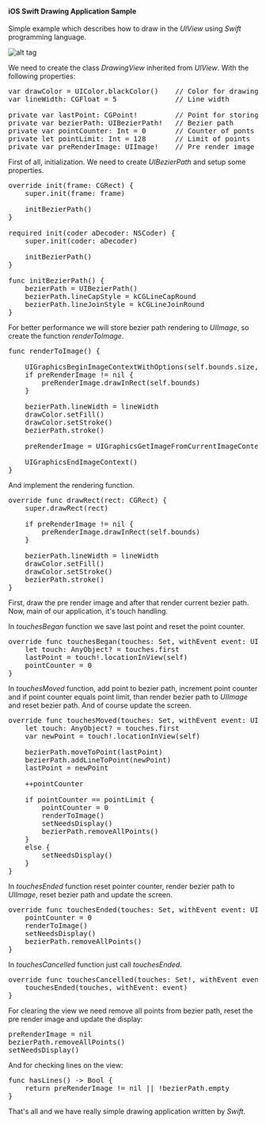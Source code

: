 <h4>iOS Swift Drawing Application Sample</h4>

Simple example which describes how to draw in the <i>UIView</i> using <i>Swift</i> programming language.

![alt tag](https://raw.github.com/maximbilan/ios_swift_drawing_app/master/img/img1.png)

We need to create the class <i>DrawingView</i> inherited from <i>UIView</i>. With the following properties:
<pre>
var drawColor = UIColor.blackColor()	// Color for drawing
var lineWidth: CGFloat = 5				// Line width
	
private var lastPoint: CGPoint!			// Point for storing the last position
private var bezierPath: UIBezierPath!	// Bezier path
private var pointCounter: Int = 0		// Counter of ponts
private let pointLimit: Int = 128		// Limit of points
private var preRenderImage: UIImage!	// Pre render image
</pre>

First of all, initialization. We need to create <i>UIBezierPath</i> and setup some properties.

<pre>
override init(frame: CGRect) {
	super.init(frame: frame)
		
	initBezierPath()
}

required init(coder aDecoder: NSCoder) {
	super.init(coder: aDecoder)
		
	initBezierPath()
}
	
func initBezierPath() {
	bezierPath = UIBezierPath()
	bezierPath.lineCapStyle = kCGLineCapRound
	bezierPath.lineJoinStyle = kCGLineJoinRound
}
</pre>

For better performance we will store bezier path rendering to <i>UIImage</i>, so create the function <i>renderToImage</i>.
<pre>
func renderToImage() {
		
	UIGraphicsBeginImageContextWithOptions(self.bounds.size, false, 0.0)
	if preRenderImage != nil {
		preRenderImage.drawInRect(self.bounds)
	}
		
	bezierPath.lineWidth = lineWidth
	drawColor.setFill()
	drawColor.setStroke()
	bezierPath.stroke()
		
	preRenderImage = UIGraphicsGetImageFromCurrentImageContext()
		
	UIGraphicsEndImageContext()
}
</pre>

And implement the rendering function.
<pre>
override func drawRect(rect: CGRect) {
	super.drawRect(rect)
		
	if preRenderImage != nil {
		preRenderImage.drawInRect(self.bounds)
	}
		
	bezierPath.lineWidth = lineWidth
	drawColor.setFill()
	drawColor.setStroke()
	bezierPath.stroke()
}
</pre>

First, draw the pre render image and after that render current bezier path.<br>
Now, main of our application, it's touch handling.

In <i>touchesBegan</i> function we save last point and reset the point counter.

<pre>
override func touchesBegan(touches: Set<NSObject>, withEvent event: UIEvent) {
	let touch: AnyObject? = touches.first
	lastPoint = touch!.locationInView(self)
	pointCounter = 0
}
</pre>

In <i>touchesMoved</i> function, add point to bezier path, increment point counter and if point counter equals point limit, than render bezier path to <i>UIImage</i> and reset bezier path. And of course update the screen.

<pre>
override func touchesMoved(touches: Set<NSObject>, withEvent event: UIEvent) {
	let touch: AnyObject? = touches.first
	var newPoint = touch!.locationInView(self)
		
	bezierPath.moveToPoint(lastPoint)
	bezierPath.addLineToPoint(newPoint)
	lastPoint = newPoint
		
	++pointCounter
		
	if pointCounter == pointLimit {
		pointCounter = 0
		renderToImage()
		setNeedsDisplay()
		bezierPath.removeAllPoints()
	}
	else {
		setNeedsDisplay()
	}
}
</pre>

In <i>touchesEnded</i> function reset pointer counter, render bezier path to <i>UIImage</i>, reset bezier path and update the screen.

<pre>
override func touchesEnded(touches: Set<NSObject>, withEvent event: UIEvent) {
	pointCounter = 0
	renderToImage()
	setNeedsDisplay()
	bezierPath.removeAllPoints()
}
</pre>

In <i>touchesCancelled</i> function just call <i>touchesEnded</i>.

<pre>
override func touchesCancelled(touches: Set<NSObject>!, withEvent event: UIEvent!) {
	touchesEnded(touches, withEvent: event)
}
</pre>

For clearing the view we need remove all points from bezier path, reset the pre render image and update the display:

<pre>
preRenderImage = nil
bezierPath.removeAllPoints()
setNeedsDisplay()
</pre>

And for checking lines on the view:

<pre>
func hasLines() -> Bool {
	return preRenderImage != nil || !bezierPath.empty
}
</pre>

That's all and we have really simple drawing application written by <i>Swift</i>.

